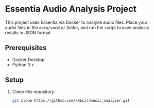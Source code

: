 # Essentia Audio Analysis Project

This project uses Essentia via Docker to analyze audio files. Place your audio files in the `data/sample/` folder, and run the script to save analysis results in JSON format.

## Prerequisites

- Docker Desktop
- Python 3.x

## Setup

1. Clone this repository.
   ```bash
   git clone https://github.com/akbcit/music_analyzer.git
